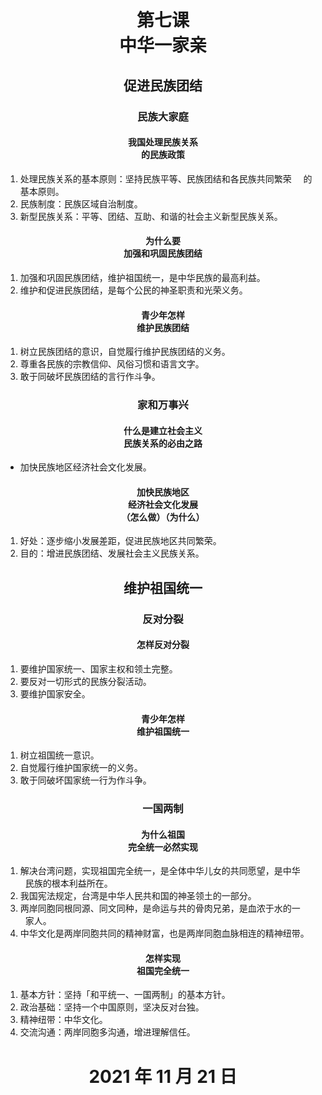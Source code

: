 # <center>第七课<br />中华一家亲</center>

## <center>促进民族团结</center>

### <center>民族大家庭</center>

#### <center>我国处理民族关系<br />的民族政策</center>

1. 处理民族关系的基本原则：坚持民族平等、民族团结和各民族共同繁荣
&ensp;&#160;&#160;的基本原则。
2. 民族制度：民族区域自治制度。
3. 新型民族关系：平等、团结、互助、和谐的社会主义新型民族关系。

#### <center>为什么要<br />加强和巩固民族团结</center>

1. 加强和巩固民族团结，维护祖国统一，是中华民族的最高利益。
2. 维护和促进民族团结，是每个公民的神圣职责和光荣义务。

#### <center>青少年怎样<br />维护民族团结</center>

1. 树立民族团结的意识，自觉履行维护民族团结的义务。
2. 尊重各民族的宗教信仰、风俗习惯和语言文字。
3. 敢于同破坏民族团结的言行作斗争。

### <center>家和万事兴</center>

#### <center>什么是建立社会主义<br />民族关系的必由之路</center>

- 加快民族地区经济社会文化发展。

#### <center>加快民族地区<br />经济社会文化发展<br />（怎么做）（为什么）</center>

1. 好处：逐步缩小发展差距，促进民族地区共同繁荣。
2. 目的：增进民族团结、发展社会主义民族关系。

## <center>维护祖国统一</center>

### <center>反对分裂</center>

#### <center>怎样反对分裂</center>

1. 要维护国家统一、国家主权和领土完整。
2. 要反对一切形式的民族分裂活动。
3. 要维护国家安全。

#### <center>青少年怎样<br />维护祖国统一</center>

1. 树立祖国统一意识。
1. 自觉履行维护国家统一的义务。
3. 敢于同破坏国家统一行为作斗争。

### <center>一国两制</center>

#### <center>为什么祖国<br />完全统一必然实现</center>

1. 解决台湾问题，实现祖国完全统一，是全体中华儿女的共同愿望，是中华
&ensp;&#160;&#160;民族的根本利益所在。
2. 我国宪法规定，台湾是中华人民共和国的神圣领土的一部分。
3. 两岸同胞同根同源、同文同种，是命运与共的骨肉兄弟，是血浓于水的一
&ensp;&#160;&#160;家人。
4. 中华文化是两岸同胞共同的精神财富，也是两岸同胞血脉相连的精神纽带。

#### <center>怎样实现<br />祖国完全统一</center>

1. 基本方针：坚持「和平统一、一国两制」的基本方针。
2. 政治基础：坚持一个中国原则，坚决反对台独。
3. 精神纽带：中华文化。
4. 交流沟通：两岸同胞多沟通，增进理解信任。

# <center>2021 年 11 月 21 日</center>
